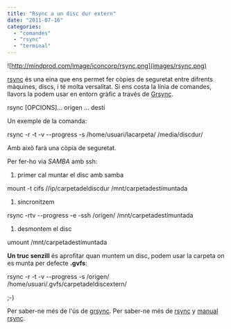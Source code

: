 ```yaml
---
title: "Rsync a un disc dur extern"
date: "2011-07-16"
categories: 
  - "comandes"
  - "rsync"
  - "terminal"
---
```


![http://mindprod.com/image/iconcorp/rsync.png](images/rsync.png)

[rsync](http://es.wikipedia.org/wiki/Rsync) és una eina que ens permet fer còpies de seguretat entre difrents màquines, discs, i té molta versalitat. Si ens costa la línia de comandes, llavors la podem usar en entorn gràfic a través de [Grsync](http://www.opbyte.it/grsync/).

rsync \[OPCIONS\]... origen ... destí

Un exemple de la comanda:

rsync -r -t -v --progress -s /home/usuari/lacarpeta/ /media/discdur/

Amb això farà una còpia de seguretat.

Per fer-ho via _SAMBA_ amb ssh:

1. primer cal muntar el disc amb samba

mount -t cifs //ip/carpetadeldiscdur /mnt/carpetadestímuntada

1. sincronitzem

rsync -rtv --progress -e -ssh /origen/ /mnt/carpetadestímuntada

1. desmontem el disc

umount /mnt/carpetadestímuntada

**Un truc senzill** és aprofitar quan muntem un disc, podem usar la carpeta on es munta per defecte **.gvfs**:

rsync -r -t -v --progress -s /origen/ /home/usuari/.gvfs/carpetadeldiscextern/

;-)

Per saber-ne més de l'ús de [grsync](http://www.neoteo.com/grsync-backups-faciles-en-linux). Per saber-ne més de [rsync](http://rsync.samba.org/) y [manual rsync](http://www.samba.org/ftp/rsync/rsync.html).
